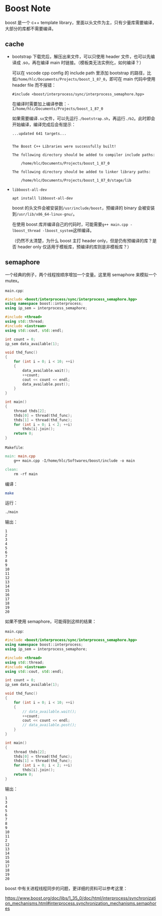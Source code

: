 # Boost Note

boost 是一个 c++ template library，里面以头文件为主，只有少量库需要编译，大部分的库都不需要编译。

## cache

* bootstrap 下载完后，解压出来文件，可以只使用 header 文件，也可以先编译成 .so，再在编译 main 时链接。（模板类无法实例化，如何编译？）

    可以在 vscode cpp config 的 include path 里添加 bootstrap 的路径，比如`/home/hlc/Documents/Projects/boost_1_87_0`，即可在 main 代码中使用 header file 而不报错：

    `#include <boost/interprocess/sync/interprocess_semaphore.hpp>`

    在编译时需要加上编译参数：`-I/home/hlc/Documents/Projects/boost_1_87_0`

    如果需要编译`.so`文件，可以先运行`./bootstrap.sh`，再运行`./b2`。此时即会开始编译，编译完成后会有提示：

    ```
    ...updated 641 targets...


    The Boost C++ Libraries were successfully built!

    The following directory should be added to compiler include paths:

        /home/hlc/Documents/Projects/boost_1_87_0

    The following directory should be added to linker library paths:

        /home/hlc/Documents/Projects/boost_1_87_0/stage/lib
    ```

* `libboost-all-dev`

    `apt install libboost-all-dev`

    boost 的头文件会被安装到`/usr/include/boost`，预编译的 binary 会被安装到`/usr/lib/x86_64-linux-gnu/`。

    在使用 boost 库并编译自己的代码时，可能需要`g++ main.cpp -lboost_thread -lboost_system`这样编译。

    （仍然不太清楚，为什么 boost 主打 header only，但是仍有预编译的库？是否 header only 仅适用于模板库，预编译的库则是非模板库？）

## semaphore

一个经典的例子，两个线程按顺序增加一个变量。这里用 semaphore 来模拟一个 mutex。

`main.cpp`:

```cpp
#include <boost/interprocess/sync/interprocess_semaphore.hpp>
using namespace boost::interprocess;
using ip_sem = interprocess_semaphore;

#include <thread>
using std::thread;
#include <iostream>
using std::cout, std::endl;

int count = 0;
ip_sem data_available(1);

void thd_func()
{
    for (int i = 0; i < 10; ++i)
    {
        data_available.wait();
        ++count;
        cout << count << endl;
        data_available.post();
    }
}

int main()
{
    thread thds[2];
    thds[0] = thread(thd_func);
    thds[1] = thread(thd_func);
    for (int i = 0; i < 2; ++i)
        thds[i].join();
    return 0;
}
```

`Makefile`:

```makefile
main: main.cpp
	g++ main.cpp -I/home/hlc/Softwares/boost/include -o main

clean:
	rm -rf main
```

编译：

```bash
make
```

运行：

```bash
./main
```

输出：

```
1
2
3
4
5
6
7
8
9
10
11
12
13
14
15
16
17
18
19
20
```

如果不使用 semaphore，可能得到这样的结果：

`main.cpp`:

```cpp
#include <boost/interprocess/sync/interprocess_semaphore.hpp>
using namespace boost::interprocess;
using ip_sem = interprocess_semaphore;

#include <thread>
using std::thread;
#include <iostream>
using std::cout, std::endl;

int count = 0;
ip_sem data_available(1);

void thd_func()
{
    for (int i = 0; i < 10; ++i)
    {
        // data_available.wait();
        ++count;
        cout << count << endl;
        // data_available.post();
    }
}

int main()
{
    thread thds[2];
    thds[0] = thread(thd_func);
    thds[1] = thread(thd_func);
    for (int i = 0; i < 2; ++i)
        thds[i].join();
    return 0;
}
```

输出：

```
1
3
4
5
6
7
8
9
10
11
2
12
13
14
15
16
17
18
19
20
```

boost 中有关进程线程同步的问题，更详细的资料可以参考这里：

<https://www.boost.org/doc/libs/1_35_0/doc/html/interprocess/synchronization_mechanisms.html#interprocess.synchronization_mechanisms.semaphores>